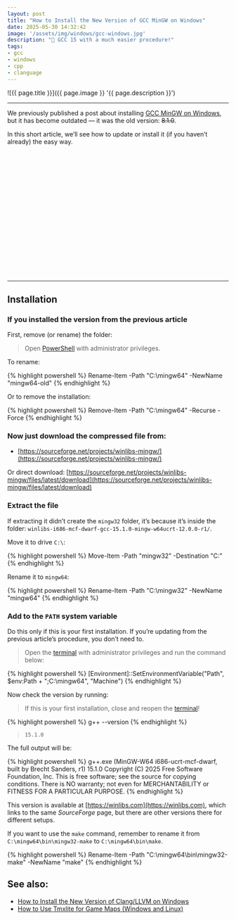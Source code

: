 ```yaml
---
layout: post
title: "How to Install the New Version of GCC MinGW on Windows"
date: 2025-05-30 14:32:42
image: '/assets/img/windows/gcc-windows.jpg'
description: "🦬 GCC 15 with a much easier procedure!"
tags:
- gcc
- windows
- cpp
- clanguage
---
```


![{{ page.title }}]({{ page.image }} '{{ page.description }}')

---

We previously published a post about installing [GCC MinGW on Windows](https://terminalroot.com/how-to-install-gcc-gpp-mingw-on-windows/), but it has become outdated — it was the old version: ~~8.1.0~~.

In this short article, we’ll see how to update or install it (if you haven’t already) the easy way.


<!-- SQUARE - GAMES ROOT -->
<script async src="//pagead2.googlesyndication.com/pagead/js/adsbygoogle.js"></script>
<ins class="adsbygoogle"
style="display:inline-block;width:336px;height:280px"
data-ad-client="ca-pub-2838251107855362"
data-ad-slot="5351066970"></ins>
<script>
(adsbygoogle = window.adsbygoogle || []).push({});
</script>

---

## Installation

### If you installed the version from the previous article

First, remove (or rename) the folder:

> Open [PowerShell](https://terminalroot.com.br/tags#powershell) with administrator privileges.

To rename:

{% highlight powershell %}
Rename-Item -Path "C:\mingw64" -NewName "mingw64-old"
{% endhighlight %}

Or to remove the installation:

{% highlight powershell %}
Remove-Item -Path "C:\mingw64" -Recurse -Force
{% endhighlight %}

### Now just download the compressed file from:

* [https://sourceforge.net/projects/winlibs-mingw/](https://sourceforge.net/projects/winlibs-mingw/)

Or direct download:
[https://sourceforge.net/projects/winlibs-mingw/files/latest/download](https://sourceforge.net/projects/winlibs-mingw/files/latest/download)

### Extract the file

If extracting it didn’t create the `mingw32` folder, it’s because it’s inside the folder:
`winlibs-i686-mcf-dwarf-gcc-15.1.0-mingw-w64ucrt-12.0.0-r1/`.

Move it to drive `C:\`:

{% highlight powershell %}
Move-Item -Path "mingw32" -Destination "C:\"
{% endhighlight %}

Rename it to `mingw64`:

{% highlight powershell %}
Rename-Item -Path "C:\mingw32" -NewName "mingw64"
{% endhighlight %}

### Add to the `PATH` system variable

Do this only if this is your first installation. If you’re updating from the previous article’s procedure, you don’t need to.

> Open the [terminal](https://terminalroot.com.br/2025/05/personalize-seu-powershell-like-a-pro.html) with administrator privileges and run the command below:

{% highlight powershell %}
[Environment]::SetEnvironmentVariable("Path", $env:Path + ";C:\mingw64", "Machine")
{% endhighlight %}

Now check the version by running:

> If this is your first installation, close and reopen the [terminal](https://terminalroot.com.br/2025/05/personalize-seu-powershell-like-a-pro.html)!

{% highlight powershell %}
g++ --version
{% endhighlight %}

> `15.1.0`

The full output will be:

{% highlight powershell %}
g++.exe (MinGW-W64 i686-ucrt-mcf-dwarf, built by Brecht Sanders, r1) 15.1.0
Copyright (C) 2025 Free Software Foundation, Inc.
This is free software; see the source for copying conditions.  There is NO
warranty; not even for MERCHANTABILITY or FITNESS FOR A PARTICULAR PURPOSE.
{% endhighlight %}

This version is available at [https://winlibs.com](https://winlibs.com), which links to the same *SourceForge* page, but there are other versions there for different setups.

If you want to use the `make` command, remember to rename it from `C:\mingw64\bin\mingw32-make` to `C:\mingw64\bin\make`.

{% highlight powershell %}
Rename-Item -Path "C:\mingw64\bin\mingw32-make" -NewName "make"
{% endhighlight %}

## See also:

* [How to Install the New Version of Clang/LLVM on Windows]()
* [How to Use Tmxlite for Game Maps (Windows and Linux)](https://terminalroot.com/how-to-use-tmxlite-for-game-maps-windows-and-linux/)


